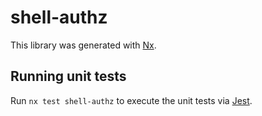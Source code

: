 # shell-authz

This library was generated with [Nx](https://nx.dev).

## Running unit tests

Run `nx test shell-authz` to execute the unit tests via [Jest](https://jestjs.io).
